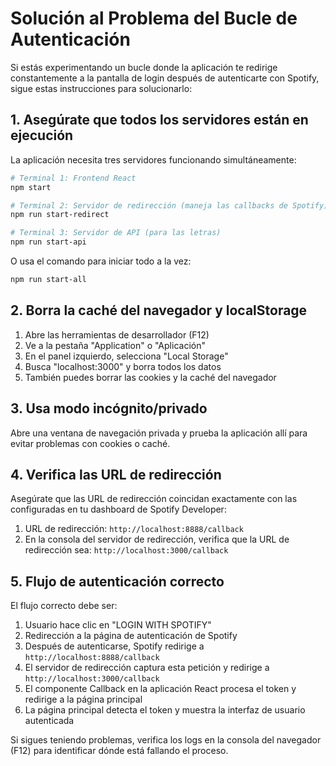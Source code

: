 # Solución al Problema del Bucle de Autenticación

Si estás experimentando un bucle donde la aplicación te redirige constantemente a la pantalla de login después de autenticarte con Spotify, sigue estas instrucciones para solucionarlo:

## 1. Asegúrate que todos los servidores están en ejecución

La aplicación necesita tres servidores funcionando simultáneamente:

```bash
# Terminal 1: Frontend React
npm start

# Terminal 2: Servidor de redirección (maneja las callbacks de Spotify)
npm run start-redirect

# Terminal 3: Servidor de API (para las letras)
npm run start-api
```

O usa el comando para iniciar todo a la vez:

```bash
npm run start-all
```

## 2. Borra la caché del navegador y localStorage

1. Abre las herramientas de desarrollador (F12)
2. Ve a la pestaña "Application" o "Aplicación"
3. En el panel izquierdo, selecciona "Local Storage"
4. Busca "localhost:3000" y borra todos los datos
5. También puedes borrar las cookies y la caché del navegador

## 3. Usa modo incógnito/privado

Abre una ventana de navegación privada y prueba la aplicación allí para evitar problemas con cookies o caché.

## 4. Verifica las URL de redirección

Asegúrate que las URL de redirección coincidan exactamente con las configuradas en tu dashboard de Spotify Developer:

1. URL de redirección: `http://localhost:8888/callback`
2. En la consola del servidor de redirección, verifica que la URL de redirección sea: `http://localhost:3000/callback`

## 5. Flujo de autenticación correcto

El flujo correcto debe ser:

1. Usuario hace clic en "LOGIN WITH SPOTIFY"
2. Redirección a la página de autenticación de Spotify
3. Después de autenticarse, Spotify redirige a `http://localhost:8888/callback`
4. El servidor de redirección captura esta petición y redirige a `http://localhost:3000/callback`
5. El componente Callback en la aplicación React procesa el token y redirige a la página principal
6. La página principal detecta el token y muestra la interfaz de usuario autenticada

Si sigues teniendo problemas, verifica los logs en la consola del navegador (F12) para identificar dónde está fallando el proceso.